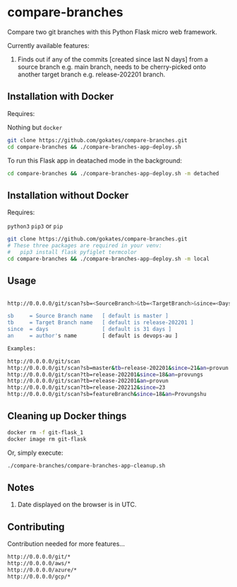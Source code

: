 # compare-branches
Compare two git branches with this Python Flask micro web framework.

Currently available features:

1. Finds out if any of the commits [created since last N days] from a source branch e.g. main branch, needs to be cherry-picked onto another target branch e.g. release-202201 branch.

## Installation with Docker

Requires:

Nothing but `docker`

```bash
git clone https://github.com/gokates/compare-branches.git
cd compare-branches && ./compare-branches-app-deploy.sh
```

To run this Flask app in deatached mode in the background:

```bash
cd compare-branches && ./compare-branches-app-deploy.sh -m detached
```

## Installation without Docker

Requires:

`python3` `pip3` or `pip`

```bash
git clone https://github.com/gokates/compare-branches.git
# These three packages are required in your venv: 
#   pip3 install flask pyfiglet termcolor
cd compare-branches && ./compare-branches-app-deploy.sh -m local
```

## Usage

```bash

http://0.0.0.0/git/scan?sb=<SourceBranch>&tb=<TargetBranch>&since=<Days>&an=<Author's Name>

sb     = Source Branch name   [ default is master ]
tb     = Target Branch name   [ default is release-202201 ]
since  = days                 [ default is 31 days ]
an     = author's name        [ default is devops-au ]

Examples:

http://0.0.0.0/git/scan
http://0.0.0.0/git/scan?sb=master&tb=release-202201&since=21&an=provun
http://0.0.0.0/git/scan?tb=release-202201&since=18&an=provungs
http://0.0.0.0/git/scan?tb=release-202201&an=provun
http://0.0.0.0/git/scan?tb=release-202212&since=23
http://0.0.0.0/git/scan?sb=featureBranch&since=18&an=Provungshu

```

## Cleaning up Docker things

```bash
docker rm -f git-flask_1
docker image rm git-flask
```
Or, simply execute:

```bash
./compare-branches/compare-branches-app-cleanup.sh
```

## Notes

1. Date displayed on the browser is in UTC.

## Contributing
Contribution needed for more features...

```bash
http://0.0.0.0/git/*
http://0.0.0.0/aws/*
http://0.0.0.0/azure/*
http://0.0.0.0/gcp/*
```
